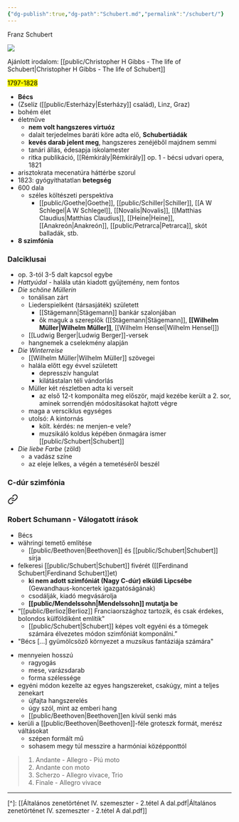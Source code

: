 ```yaml
---
{"dg-publish":true,"dg-path":"Schubert.md","permalink":"/schubert/"}
---
```


Franz Schubert

![](https://koncert.zeneakademia.hu/data/ZENEAKADEMIA.HU/2021_osz/sajat/schubert_triok_2021_osz_focuspoint_900x510.jpg)

Ajánlott irodalom: [[public/Christopher H Gibbs - The life of Schubert\|Christopher H Gibbs - The life of Schubert]]

<mark>1797-1828</mark>

- **Bécs**
- (Zselíz ([[public/Esterházy\|Esterházy]] család), Linz, Graz)
- bohém élet
- életműve
	- **nem volt hangszeres virtuóz**
	- dalait terjedelmes baráti köre adta elő, **Schubertiádák**
	- **kevés darab jelent meg**, hangszeres zenéjéből majdnem semmi
	- tanári állás, édesapja iskolamester
	- ritka publikáció, [[Rémkirály\|Rémkirály]] op. 1 - bécsi udvari opera, 1821
- arisztokrata mecenatúra háttérbe szorul
- 1823: gyógyíthatatlan **betegség**
- 600 dala
	- széles költészeti perspektíva
		- [[public/Goethe\|Goethe]], [[public/Schiller\|Schiller]], [[A W Schlegel\|A W Schlegel]], [[Novalis\|Novalis]], [[Matthias Claudius\|Matthias Claudius]], [[Heine\|Heine]], [[Anakreón\|Anakreón]], [[public/Petrarca\|Petrarca]], skót balladák, stb.
- **8 szimfónia**
### Dalciklusai

- op. 3-tól 3-5 dalt kapcsol egybe
- *Hattyúdal* - halála után kiadott gyűjtemény, nem fontos
- *Die schöne Müllerin*
	- tonálisan zárt
	- Liederspielként (társasjáték) született
		- [[Stägemann\|Stägemann]] bankár szalonjában
		- ők maguk a szereplők ([[Stägemann\|Stägemann]], **[[Wilhelm Müller\|Wilhelm Müller]]**, [[Wilhelm Hensel\|Wilhelm Hensel]])
	- [[Ludwig Berger\|Ludwig Berger]]-versek
	- hangnemek a cselekmény alapján
- *Die Winterreise*
	- [[Wilhelm Müller\|Wilhelm Müller]] szövegei
	- halála előtt egy évvel született
		- depresszív hangulat
		- kilátástalan téli vándorlás
	- Müller két részletben adta ki verseit
		- az első 12-t komponálta meg először, majd kezébe került a 2. sor, aminek sorrendjén módosításokat hajtott végre
	- maga a versciklus egységes
	- utolsó: A kintornás
		- költ. kérdés: ne menjen-e vele?
		- muzsikáló koldus képében önmagára ismer [[public/Schubert\|Schubert]]
- *Die liebe Farbe* (zöld)
	- a vadász színe
	- az eleje lelkes, a végén a temetéséről beszél

### C-dúr szimfónia


<div class="transclusion internal-embed is-loaded"><a class="markdown-embed-link" href="/schumann/#robert-schumann-valogatott-irasok" aria-label="Open link"><svg xmlns="http://www.w3.org/2000/svg" width="24" height="24" viewBox="0 0 24 24" fill="none" stroke="currentColor" stroke-width="2" stroke-linecap="round" stroke-linejoin="round" class="svg-icon lucide-link"><path d="M10 13a5 5 0 0 0 7.54.54l3-3a5 5 0 0 0-7.07-7.07l-1.72 1.71"></path><path d="M14 11a5 5 0 0 0-7.54-.54l-3 3a5 5 0 0 0 7.07 7.07l1.71-1.71"></path></svg></a><div class="markdown-embed">



### Robert Schumann - Válogatott írások
- Bécs
- währingi temető említése
	- [[public/Beethoven\|Beethoven]] és [[public/Schubert\|Schubert]] sírja
- felkeresi [[public/Schubert\|Schubert]] fivérét ([[Ferdinand Schubert\|Ferdinand Schubert]]et)
	- **ki nem adott szimfóniát (Nagy C-dúr) elküldi Lipcsébe** (Gewandhaus-koncertek igazgatóságának)
	- csodálják, kiadó megvásárolja
	- **[[public/Mendelssohn\|Mendelssohn]] mutatja be**
- “[[public/Berlioz\|Berlioz]] Franciaországhoz tartozik, és csak érdekes, bolondos külföldiként említik"
	- [[public/Schubert\|Schubert]] képes volt egyéni és a tömegek számára élvezetes módon szimfóniát komponálni.”
- "Bécs [...] gyümölcsöző környezet a muzsikus fantáziája számára"

</div></div>


- mennyeien hosszú
	- ragyogás
	- mese, varázsdarab
	- forma szélessége
- egyéni módon kezelte az egyes hangszereket, csakúgy, mint a teljes zenekart
	- újfajta hangszerelés
	- úgy szól, mint az emberi hang
	- [[public/Beethoven\|Beethoven]]en kívül senki más
- kerüli a [[public/Beethoven\|Beethoven]]-féle groteszk formát, merész váltásokat
	- szépen formált mű
	- sohasem megy túl messzire a harmóniai középponttól

> 1. Andante - Allegro - Piú moto
> 2. Andante con moto
> 3. Scherzo - Allegro vivace, Trio
> 4. Finale - Allegro vivace

---
[^]: [[Általános zenetörténet IV. szemeszter - 2.tétel A dal.pdf\|Általános zenetörténet IV. szemeszter - 2.tétel A dal.pdf]]